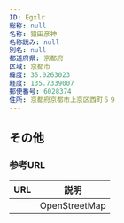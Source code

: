 ```yaml
---
ID: Egxlr
総称: null
名称: 猿田彦神
名称読み: null
別名: null
都道府県: 京都府
区域: 京都市
緯度: 35.0263023
経度: 135.7339007
郵便番号: 6028374
住所: 京都府京都市上京区西町５９
---
```


## その他

### 参考URL

| URL | 説明          |
| --- | ------------- |
|     | OpenStreetMap |
